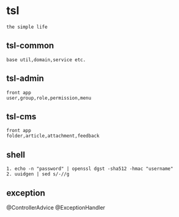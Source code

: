 # tsl
```
the simple life
```

## tsl-common
```
base util,domain,service etc.
```

## tsl-admin
```
front app
user,group,role,permission,menu
```

## tsl-cms
```
front app
folder,article,attachment,feedback
```

## shell
```
1. echo -n "password" | openssl dgst -sha512 -hmac "username"
2. uuidgen | sed s/-//g
```
## exception
@ControllerAdvice
@ExceptionHandler
